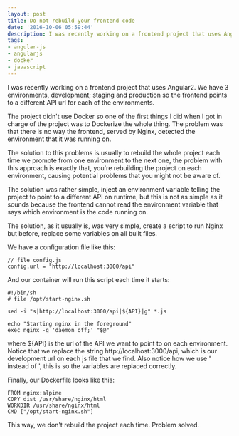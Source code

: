 ```yaml
---
layout: post
title: Do not rebuild your frontend code
date: '2016-10-06 05:59:44'
description: I was recently working on a frontend project that uses Angular2. We have 3 environments, development; staging and production so the frontend points to a different API url for each of the environments.
tags:
- angular-js
- angularjs
- docker
- javascript
---
```


I was recently working on a frontend project that uses Angular2. We have 3 environments, development; staging and production so the frontend points to a different API url for each of the environments.

The project didn't use Docker so one of the first things I did when I got in charge of the project was to Dockerize the whole thing. The problem was that there is no way the frontend, served by Nginx, detected the environment that it was running on.

The solution to this problems is usually to rebuild the whole project each time we promote from one environment to the next one, the problem with this approach is exactly that, you're rebuilding the project on each environment, causing potential problems that you might not be aware of.

The solution was rather simple, inject an environment variable telling the project to point to a different API on runtime, but this is not as simple as it sounds because the frontend cannot read the environment variable that says which environment is the code running on.

The solution, as it usually is, was very simple, create a script to run Nginx but before, replace some variables on all built files.

We have a configuration file like this:

```
// file config.js
config.url = "http://localhost:3000/api"
```

And our container will run this script each time it starts:

```
#!/bin/sh
# file /opt/start-nginx.sh

sed -i "s|http://localhost:3000/api|${API}|g" *.js

echo "Starting nginx in the foreground"
exec nginx -g 'daemon off;' "$@"
```

where ${API} is the url of the API we want to point to on each environment. Notice that we replace the string http://localhost:3000/api, which is our development url on each js file that we find. Also notice how we use " instead of ', this is so the variables are replaced correctly.

Finally, our Dockerfile looks like this:

```
FROM nginx:alpine
COPY dist /usr/share/nginx/html
WORKDIR /usr/share/nginx/html
CMD ["/opt/start-nginx.sh"]
```

This way, we don't rebuild the project each time. Problem solved.
